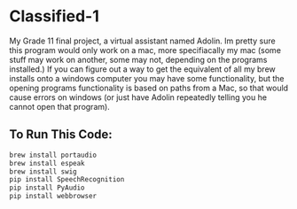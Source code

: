 # Classified-1
My Grade 11 final project, a virtual assistant named Adolin.
Im pretty sure this program would only work on a mac, more specifiacally my mac (some stuff may work on another, some may not, depending on the programs installed.) If you can figure out a way to get the equivalent of all my brew installs onto a windows computer you may have some functionality, but the opening programs functionality is based on paths from a Mac, so that would cause errors on windows (or just have Adolin repeatedly telling you he cannot open that program).

## To Run This Code:
```bash
brew install portaudio
brew install espeak
brew install swig
pip install SpeechRecognition
pip install PyAudio
pip install webbrowser
```
